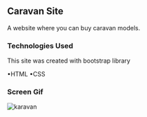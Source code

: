 
<h2>Caravan Site </h2>

A website where you can buy caravan models. 

<h3>Technologies Used</h3>

This site was created with bootstrap library

•HTML •CSS

<h3>Screen Gif</h3>

![karavan](https://github.com/begpan/buyCaravan/assets/145170180/4e342324-989b-4257-bf3b-964b650109fd)
